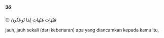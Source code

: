 ##### 36

<span class="ayah">۞ هَيْهَاتَ هَيْهَاتَ لِمَا تُوعَدُونَ</span>

<span class="ayah_translation">jauh, jauh sekali (dari kebenaran) apa yang diancamkan kepada kamu itu,</span>
